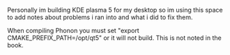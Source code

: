Personally im building KDE plasma 5 for my desktop so im using this space to add notes about problems i ran into and what i did to fix them.

When compiling Phonon you must set "export CMAKE_PREFIX_PATH=/opt/qt5" or it will not build. This is not noted in the book.